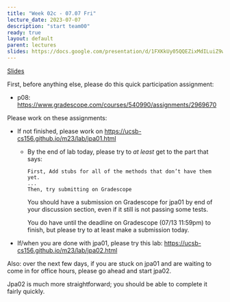 ```yaml
---
title: "Week 02c - 07.07 Fri"
lecture_date: 2023-07-07
description: "start team00"
ready: true
layout: default
parent: lectures
slides: https://docs.google.com/presentation/d/1FXKkUy05QQEZixMdILuiZ9wBfEaFACYsLY1TLgyVgg4/edit?usp=sharing
---
```


[Slides]({{page.slides}})


First, before anything else, please do this quick participation assignment:

* p08: <https://www.gradescope.com/courses/540990/assignments/2969670>

Please work on these assignments:

* If not finished, please work on <https://ucsb-cs156.github.io/m23/lab/jpa01.html>
  - By the end of lab today, please try to *at least* get to the part that says:
    ```
    First, Add stubs for all of the methods that don’t have them yet.
    ...
    Then, try submitting on Gradescope
    ```
    You should have a submission on Gradescope for jpa01 by end of your discussion section, even if
    it still is not passing some tests.

    You do have until the deadline on Gradescope (07/13 11:59pm) to finish, but please try to at least make a submission today.
     
* If/when you are done with jpa01, please try this lab: <https://ucsb-cs156.github.io/m23/lab/jpa02.html>

Also: over the next few days, if you are stuck on jpa01 and are waiting to come in for office hours, please go ahead and start jpa02.

Jpa02 is much more straightforward; you should be able to complete it fairly quickly.
